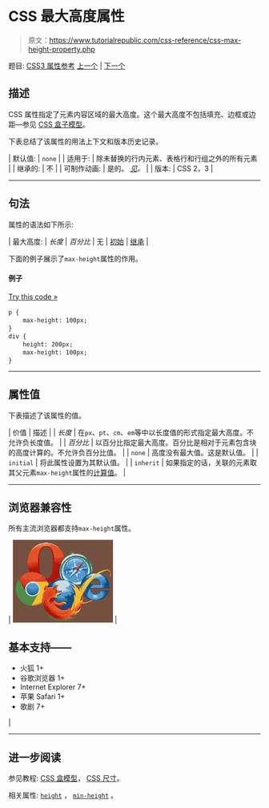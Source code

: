 # CSS 最大高度属性

> 原文：<https://www.tutorialrepublic.com/css-reference/css-max-height-property.php>

题目: [CSS3 属性参考](css3-properties.php) [上一个](css-margin-top-property.php) | [下一个](css-max-width-property.php)

## 描述

CSS 属性指定了元素内容区域的最大高度。这个最大高度不包括填充、边框或边距—参见 [CSS 盒子模型](../css-tutorial/css-box-model.php)。

下表总结了该属性的用法上下文和版本历史记录。

| 默认值: | `none` |
| 适用于: | 除未替换的行内元素、表格行和行组之外的所有元素 |
| 继承的: | 不 |
| 可制作动画: | 是的。 [*见*](css-animatable-properties.php)*。* |
| 版本: | CSS 2，3 |

* * *

## 句法

属性的语法如下所示:

| 最大高度: | *长度* &#124; *百分比* &#124; 无 &#124; [初始](../definitions.php#initial) &#124; [继承](../definitions.php#inherit) |

下面的例子展示了`max-height`属性的作用。

#### 例子

[Try this code »](../codelab.php?topic=css&file=max-height-property "Try this code using online Editor")

```
p {
    max-height: 100px;
}
div {
    height: 200px;
    max-height: 100px;
}
```

* * *

## 属性值

下表描述了该属性的值。

| 价值 | 描述 |
| *长度* | 在`px`、`pt`、`cm`、`em`等中以长度值的形式指定最大高度。不允许负长度值。 |
| *百分比* | 以百分比指定最大高度。百分比是相对于元素包含块的高度计算的。不允许负百分比值。 |
| `none` | 高度没有最大值。这是默认值。 |
| `initial` | 将此属性设置为其默认值。 |
| `inherit` | 如果指定的话，关联的元素取其父元素`max-height`属性的[计算值](../definitions.php#computed-value)。 |

* * *

## 浏览器兼容性

所有主流浏览器都支持`max-height`属性。

| ![Browsers Icon](img/e9331123c77668c1832e541c2fca1002.png) | 

## 基本支持——

*   火狐 1+
*   谷歌浏览器 1+
*   Internet Explorer 7+
*   苹果 Safari 1+
*   歌剧 7+

 |

* * *

## 进一步阅读

参见教程: [CSS 盒模型](../css-tutorial/css-box-model.php)， [CSS 尺寸](../css-tutorial/css-dimension.php)。

相关属性: [`height`](css-height-property.php) ， [`min-height`](css-min-height-property.php) 。